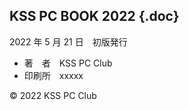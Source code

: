 <section id="colophon" role="doc-colophon">

## KSS PC BOOK 2022 {.doc}
2022 年 5 月 21 日　初版発行
- 著　者　KSS PC Club
- 印刷所　xxxxx

<p class="copyright">© 2022 KSS PC Club</p>

</section>
